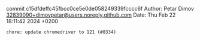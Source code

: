 commit c15dfdeffc45fbcc0ce5e0de058249339fcccc6f
Author: Petar Dimov <32839090+dimovpetar@users.noreply.github.com>
Date:   Thu Feb 22 18:11:42 2024 +0200

    chore: update chromedriver to 121 (#8334)
